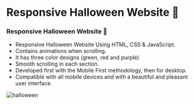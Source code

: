 # Responsive Halloween Website 🎃
### Responsive Halloween Website 🎃

- Responsive Halloween Website Using HTML, CSS & JavaScript.
- Contains animations when scrolling.
- It has three color designs (green, red and purple)
- Smooth scrolling in each section.
- Developed first with the Mobile First methodology, then for desktop.
- Compatible with all mobile devices and with a beautiful and pleasant user interface.

![halloween](/preview.png)
